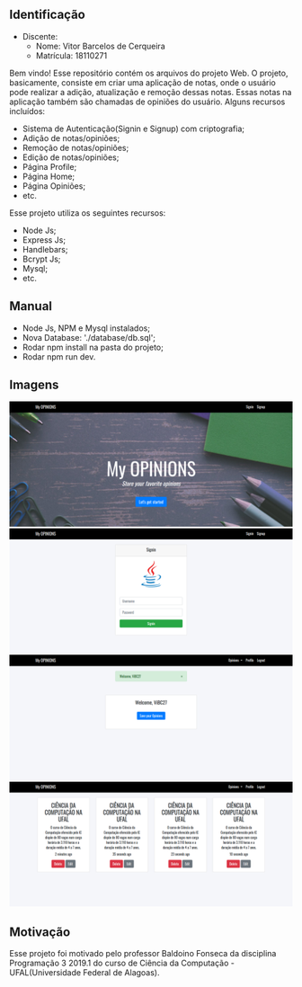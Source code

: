 ## Identificação

* Discente:
	* Nome: Vitor Barcelos de Cerqueira
	* Matrícula: 18110271 

Bem vindo!
Esse repositório contém os arquivos do projeto Web. O projeto, basicamente, consiste em criar uma aplicação de notas, onde o usuário pode realizar a adição, atualização e remoção dessas notas. Essas notas na aplicação também são chamadas de opiniões do usuário. Alguns recursos incluídos:

* Sistema de Autenticação(Signin e Signup) com criptografia;
* Adição de notas/opiniões;
* Remoção de notas/opiniões;
* Edição de notas/opiniões;
* Página Profile;
* Página Home;
* Página Opiniões;
* etc.

Esse projeto utiliza os seguintes recursos:

* Node Js;
* Express Js;
* Handlebars;
* Bcrypt Js;
* Mysql;
* etc.

## Manual

* Node Js, NPM e Mysql instalados;
* Nova Database: './database/db.sql';
* Rodar npm install na pasta do projeto;
* Rodar npm run dev.

## Imagens

![](docs/img1.png)
![](docs/img2.png)
![](docs/img3.png)
![](docs/img4.png)

## Motivação

Esse projeto foi motivado pelo professor Baldoino Fonseca da disciplina Programação 3 2019.1 do curso de Ciência da Computação - UFAL(Universidade Federal de Alagoas).
